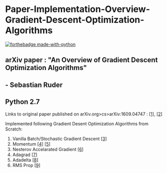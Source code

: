 # Paper-Implementation-Overview-Gradient-Descent-Optimization-Algorithms  

[![forthebadge made-with-python](http://ForTheBadge.com/images/badges/made-with-python.svg)](https://www.python.org/) 


## arXiv paper : "An Overview of Gradient Descent Optimization Algorithms"   
##  - Sebastian Ruder  

## Python 2.7  

Links to original paper published on arXiv.org>cs>arXiv:1609.04747  : [[1]](https://arxiv.org/abs/1609.04747), [[2]](https://arxiv.org/pdf/1609.04747.pdf)  

Implemented following Gradient Desent Optimization Algorithms from Scratch:  
1. Vanilla Batch/Stochastic Gradient Descent [[3]](https://en.wikipedia.org/wiki/Stochastic_gradient_descent)
2. Momentum  [[4]](https://www.cs.toronto.edu/~fritz/absps/momentum.pdf) [[5]](http://citeseerx.ist.psu.edu/viewdoc/download?doi=10.1.1.57.5612&rep=rep1&type=pdf)  
3. Nesterov Accelarated Gradient  [[6]](https://www2.cs.uic.edu/~zhangx/teaching/agm.pdf)
4. Adagrad  [[7]](http://www.jmlr.org/papers/volume12/duchi11a/duchi11a.pdf)
5. Adadelta  [[8]](https://arxiv.org/abs/1212.5701)
6. RMS Prop  [[9]](https://www.cs.toronto.edu/~tijmen/csc321/slides/lecture_slides_lec6.pdf)
